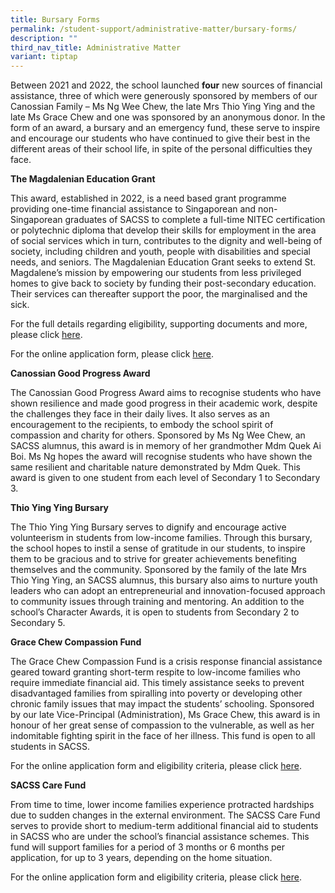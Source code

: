 ```yaml
---
title: Bursary Forms
permalink: /student-support/administrative-matter/bursary-forms/
description: ""
third_nav_title: Administrative Matter
variant: tiptap
---
```

<p>Between 2021 and 2022, the school launched&nbsp;<strong>four</strong>&nbsp;new
sources of financial assistance, three of which were generously sponsored
by members of our Canossian Family – Ms Ng Wee Chew, the late Mrs Thio
Ying Ying and the late Ms Grace Chew and one was sponsored by an anonymous
donor. In the form of an award, a bursary and an emergency fund, these
serve to inspire and encourage our students who have continued to give
their best in the different areas of their school life, in spite of the
personal difficulties they face.</p>
<p><strong>The Magdalenian Education Grant</strong>
</p>
<p>This award, established in 2022, is a need based grant programme providing
one-time financial assistance to Singaporean and non-Singaporean graduates
of SACSS to complete a full-time NITEC certification or polytechnic diploma
that develop their skills for employment in the area of social services
which in turn, contributes to the dignity and well-being of society, including
children and youth, people with disabilities and special needs, and seniors.
The Magdalenian Education Grant seeks to extend St. Magdalene’s mission
by empowering our students from less privileged homes to give back to society
by funding their post-secondary education. Their services can thereafter
support the poor, the marginalised and the sick.</p>
<p>For the full details regarding eligibility, supporting documents and more,
please click&nbsp;<a href="/files/Student%20Support/Magdalenian-Education-Grant-Full-Details_15Dec.pdf" rel="noopener noreferrer nofollow" target="_blank">here</a>.</p>
<p>For the online application form, please click <a href="/files/The_Magdalenian_Education_Grant.pdf" rel="noopener noreferrer nofollow" target="_blank">here</a>.</p>
<p><strong>Canossian Good Progress Award</strong>
</p>
<p>The Canossian Good Progress Award aims to recognise students who have
shown resilience and made good progress in their academic work, despite
the challenges they face in their daily lives. It also serves as an encouragement
to the recipients, to embody the school spirit of compassion and charity
for others. Sponsored by Ms Ng Wee Chew, an SACSS alumnus, this award is
in memory of her grandmother Mdm Quek Ai Boi. Ms Ng hopes the award will
recognise students who have shown the same resilient and charitable nature
demonstrated by Mdm Quek. This award is given to one student from each
level of Secondary 1 to Secondary 3.</p>
<p><strong>Thio Ying Ying Bursary</strong>
</p>
<p>The Thio Ying Ying Bursary serves to dignify and encourage active volunteerism
in students from low-income families. Through this bursary, the school
hopes to instil a sense of gratitude in our students, to inspire them to
be gracious and to strive for greater achievements benefiting themselves
and the community. Sponsored by the family of the late Mrs Thio Ying Ying,
an SACSS alumnus, this bursary also aims to nurture youth leaders who can
adopt an entrepreneurial and innovation-focused approach to community issues
through training and mentoring. An addition to the school’s Character Awards,
it is open to students from Secondary 2 to Secondary 5.</p>
<p><strong>Grace Chew Compassion Fund</strong>
</p>
<p>The Grace Chew Compassion Fund is a crisis response financial assistance
geared toward granting short-term respite to low-income families who require
immediate financial aid. This timely assistance seeks to prevent disadvantaged
families from spiralling into poverty or developing other chronic family
issues that may impact the students’ schooling. Sponsored by our late Vice-Principal
(Administration), Ms Grace Chew, this award is in honour of her great sense
of compassion to the vulnerable, as well as her indomitable fighting spirit
in the face of her illness. This fund is open to all students in SACSS.</p>
<p>For the online application form and eligibility criteria, please click
<a href="/files/Grace_Chew_Compassion_Fund.pdf" rel="noopener noreferrer nofollow" target="_blank">here</a>.</p>
<p><strong>SACSS Care Fund</strong>
</p>
<p>From time to time, lower income families experience protracted hardships
due to sudden changes in the external environment. The SACSS Care Fund
serves to provide short to medium-term additional financial aid to students
in SACSS who are under the school’s financial assistance schemes. This
fund will support families for a period of 3 months or 6 months per application,
for up to 3 years, depending on the home situation.</p>
<p>For the online application form and eligibility criteria, please click
<a href="/files/SACSS_Care_Fund.pdf" rel="noopener noreferrer nofollow" target="_blank">here</a>.</p>